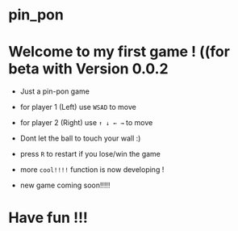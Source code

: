 # pin_pon
# Welcome to my first game ! ((for beta with Version 0.0.2

* Just a pin-pon game
* for player 1 (Left) use `WSAD` to move
* for player 2 (Right) use  `↑ ↓ ← →`  to move
* Dont let the ball to touch your wall :)
* press `R` to restart if you lose/win the game
* more `cool!!!!`   function is now developing ! 

* new game coming soon!!!!!

# Have fun !!!
